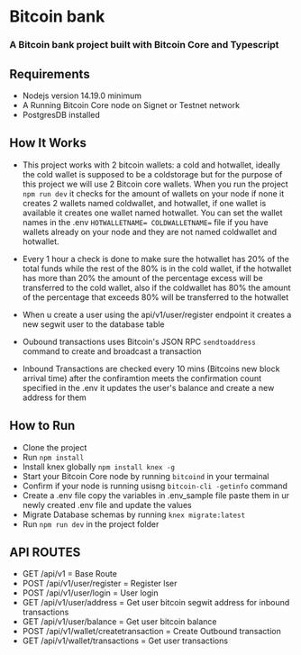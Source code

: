 # Bitcoin bank
### A Bitcoin bank project built with Bitcoin Core and Typescript

## Requirements

 - Nodejs version 14.19.0 minimum
 - A Running Bitcoin Core node on Signet or Testnet network
 - PostgresDB installed

## How It Works

 - This project works with 2 bitcoin wallets: a cold and hotwallet, ideally the cold wallet is supposed 
   to be a coldstorage  but for the purpose of this project we will use 2 Bitcoin core wallets.
   When you run the project ```npm run dev``` it checks for the amount of wallets on your node if none it creates 2 wallets named coldwallet, and hotwallet, if one wallet is available it creates one wallet named hotwallet. You can set the wallet names in the .env ```HOTWALLETNAME= COLDWALLETNAME=``` file if you have wallets already on your node and they are not named coldwallet and hotwallet.
    
 - Every 1 hour a check is done to make sure the hotwallet has 20% of the total funds while the rest of the 
   80% is in the cold wallet, if the hotwallet has more than 20% the amount of the percentage excess will be transferred to the cold wallet, also if the coldwallet has 80% the amount of the percentage that exceeds 80% will be transferred to the hotwallet

 - When u create a user using the api/v1/user/register endpoint it creates a new segwit user to the database table

 - Oubound transactions uses Bitcoin's JSON RPC ```sendtoaddress``` command to create and broadcast a transaction

 - Inbound Transactions are checked every 10 mins (Bitcoins new block arrival time) after the confiramtion meets 
   the confirmation count specified in the .env it updates the user's balance and create a new address for them

## How to Run

 - Clone the project
 - Run ```npm install```
 - Install knex globally ```npm install knex -g```
 - Start your Bitcoin Core node by running  ```bitcoind``` in your termainal
 - Confirm if your node is running usisng ```bitcoin-cli -getinfo``` command
 - Create a .env file copy the variables in .env_sample file paste them in ur newly created .env file and update the values
 - Migrate Database schemas by running ```knex migrate:latest```
 - Run ```npm run dev``` in the project folder

## API ROUTES

 - GET /api/v1 = Base Route
 - POST /api/v1/user/register = Register lser
 - POST /api/v1/user/login = User login
 - GET /api/v1/user/address = Get user bitcoin segwit address for inbound transactions
 - GET /api/v1/user/balance = Get user bitcoin balance
 - POST /api/v1/wallet/createtransaction = Create Outbound transaction
 - GET /api/v1/wallet/transactions = Get user transactions


